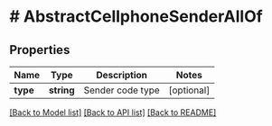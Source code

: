 # # AbstractCellphoneSenderAllOf

## Properties

Name | Type | Description | Notes
------------ | ------------- | ------------- | -------------
**type** | **string** | Sender code type | [optional]

[[Back to Model list]](../../README.md#models) [[Back to API list]](../../README.md#endpoints) [[Back to README]](../../README.md)
